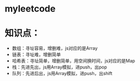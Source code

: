 <!--
 * @description: 
 * @author: xiangrong.liu
 * @Date: 2020-05-29 16:26:49
 * @LastEditors: xiangrong.liu
 * @LastEditTime: 2020-05-29 18:01:01
--> 
# myleetcode

# 知识点：
- 数组：寻址容易，增删难，js对应的是Array
- 链表：寻址难，增删简单
- 哈希表：寻址简单，增删简单，用空间换时间，js对应的是Map
- 栈：先进先出，js用Array模拟，进push，出pop
- 队列：先进后出，js用Array模拟，进push，出shift

